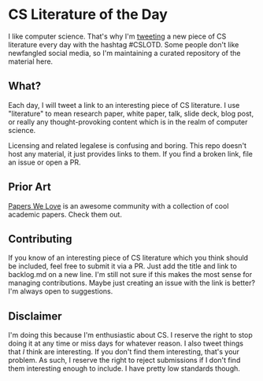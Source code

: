 # CS Literature of the Day

I like computer science. That's why I'm [tweeting](https://twitter.com/tyler_treat) a new piece of CS literature every day with the hashtag #CSLOTD. Some people don't like newfangled social media, so I'm maintaining a curated repository of the material here.

## What?

Each day, I will tweet a link to an interesting piece of CS literature. I use "literature" to mean research paper, white paper, talk, slide deck, blog post, or really any thought-provoking content which is in the realm of computer science.

Licensing and related legalese is confusing and boring. This repo doesn't host any material, it just provides links to them. If you find a broken link, file an issue or open a PR.

## Prior Art

[Papers We Love](http://paperswelove.org/) is an awesome community with a collection of cool academic papers. Check them out.

## Contributing

If you know of an interesting piece of CS literature which you think should be included, feel free to submit it via a PR. Just add the title and link to backlog.md on a new line. I'm still not sure if this makes the most sense for managing contributions. Maybe just creating an issue with the link is better? I'm always open to suggestions.

## Disclaimer

I'm doing this because I'm enthusiastic about CS. I reserve the right to stop doing it at any time or miss days for whatever reason. I also tweet things that *I* think are interesting. If you don't find them interesting, that's your problem. As such, I reserve the right to reject submissions if I don't find them interesting enough to include. I have pretty low standards though.
